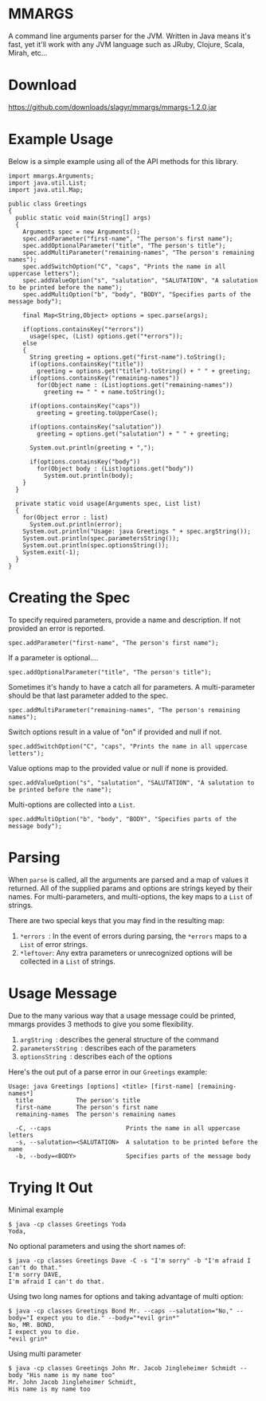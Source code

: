 MMARGS
================================================
A command line arguments parser for the JVM.  Written in Java means it's fast, yet it'll work with any JVM language such as JRuby, Clojure, Scala, Mirah, etc...

Download
================================================
https://github.com/downloads/slagyr/mmargs/mmargs-1.2.0.jar

Example Usage
================================================
Below is a simple example using all of the API methods for this library.

	import mmargs.Arguments;
	import java.util.List;
	import java.util.Map;

	public class Greetings
	{
	  public static void main(String[] args)
	  {
	    Arguments spec = new Arguments();
	    spec.addParameter("first-name", "The person's first name");
	    spec.addOptionalParameter("title", "The person's title");
	    spec.addMultiParameter("remaining-names", "The person's remaining names");
	    spec.addSwitchOption("C", "caps", "Prints the name in all uppercase letters");
	    spec.addValueOption("s", "salutation", "SALUTATION", "A salutation to be printed before the name");
	    spec.addMultiOption("b", "body", "BODY", "Specifies parts of the message body");

	    final Map<String,Object> options = spec.parse(args);

	    if(options.containsKey("*errors"))
	      usage(spec, (List) options.get("*errors"));
	    else
	    {
	      String greeting = options.get("first-name").toString();
	      if(options.containsKey("title"))
	        greeting = options.get("title").toString() + " " + greeting;
	      if(options.containsKey("remaining-names"))
	        for(Object name : (List)options.get("remaining-names"))
	          greeting += " " + name.toString();

	      if(options.containsKey("caps"))
	        greeting = greeting.toUpperCase();

	      if(options.containsKey("salutation"))
	        greeting = options.get("salutation") + " " + greeting;

	      System.out.println(greeting + ",");

	      if(options.containsKey("body"))
	        for(Object body : (List)options.get("body"))
	          System.out.println(body);
	    }
	  }

	  private static void usage(Arguments spec, List list)
	  {
	    for(Object error : list)
	      System.out.println(error);
	    System.out.println("Usage: java Greetings " + spec.argString());
	    System.out.println(spec.parametersString());
	    System.out.println(spec.optionsString());
	    System.exit(-1);
	  }
	}

Creating the Spec
================================================
To specify required parameters, provide a name and description.  If not provided an error is reported.

	spec.addParameter("first-name", "The person's first name");
	
If a parameter is optional....	
	
	spec.addOptionalParameter("title", "The person's title");
	
Sometimes it's handy to have a catch all for parameters.  A multi-parameter should be that last parameter added to the spec.	

	spec.addMultiParameter("remaining-names", "The person's remaining names");
	
Switch options result in a value of "on" if provided and null if not.

	spec.addSwitchOption("C", "caps", "Prints the name in all uppercase letters");
	
Value options map to the provided value or null if none is provided.	

	spec.addValueOption("s", "salutation", "SALUTATION", "A salutation to be printed before the name");
	
Multi-options are collected into a <code>List</code>.	

	spec.addMultiOption("b", "body", "BODY", "Specifies parts of the message body");

Parsing
================================================
When <code>parse</code> is called, all the arguments are parsed and a map of values it returned.  All of the  supplied params and options are strings keyed by their names.  For multi-parameters, and multi-options, the key maps to a <code>List</code> of strings.  

There are two special keys that you may find in the resulting map:

1. <code>\*errors  </code>: In the event of errors during parsing, the <code>*errors</code> maps to a <code>List</code> of error strings.
2. <code>*leftover</code>: Any extra parameters or unrecognized options will be collected in a <code>List</code> of strings.
	
Usage Message
================================================	
Due to the many various way that a usage message could be printed, mmargs provides 3 methods to give you some flexibility.

1. <code>argString        </code>: describes the general structure of the command
2. <code>parametersString </code>: describes each of the parameters
3. <code>optionsString    </code>: describes each of the options

Here's the out put of a parse error in our <code>Greetings</code> example:

	Usage: java Greetings [options] <title> [first-name] [remaining-names*]
	  title            The person's title
	  first-name       The person's first name
	  remaining-names  The person's remaining names

	  -C, --caps                     Prints the name in all uppercase letters
	  -s, --salutation=<SALUTATION>  A salutation to be printed before the name
	  -b, --body=<BODY>              Specifies parts of the message body


Trying It Out
================================================
Minimal example

	$ java -cp classes Greetings Yoda
	Yoda,

No optional parameters and using the short names of:

	$ java -cp classes Greetings Dave -C -s "I'm sorry" -b "I'm afraid I can't do that."
	I'm sorry DAVE,
	I'm afraid I can't do that.

Using two long names for options and taking advantage of multi option:

	$ java -cp classes Greetings Bond Mr. --caps --salutation="No," --body="I expect you to die." --body="*evil grin*"
	No, MR. BOND,
	I expect you to die.
	*evil grin*	
	
Using multi parameter

	$ java -cp classes Greetings John Mr. Jacob Jingleheimer Schmidt --body "His name is my name too"
	Mr. John Jacob Jingleheimer Schmidt,
	His name is my name too
	



